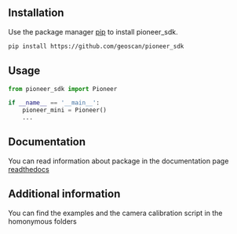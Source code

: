 ## Installation

Use the package manager [pip](https://pip.pypa.io/en/stable/) to install pioneer_sdk.

```bash
pip install https://github.com/geoscan/pioneer_sdk
```
## Usage

```python
from pioneer_sdk import Pioneer

if __name__ == '__main__':
    pioneer_mini = Pioneer()
    ...
```

## Documentation

You can read information about package in the documentation page 
[readthedocs](https://pioneer-doc.readthedocs.io/ru/master/)

## Additional information

You can find the examples and the camera calibration script in the homonymous folders
